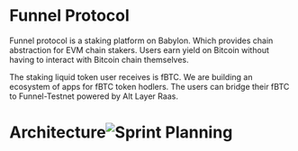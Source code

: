 # Funnel Protocol
Funnel protocol is a staking platform on Babylon. Which provides chain abstraction for EVM chain stakers. Users earn yield on Bitcoin without having to interact with Bitcoin chain themselves.

The staking liquid token user receives is fBTC. We are building an ecosystem of apps for fBTC token hodlers. The users can bridge their fBTC to Funnel-Testnet powered by Alt Layer Raas.

# Architecture![Sprint Planning](https://github.com/user-attachments/assets/71ca3ccd-0c70-47e9-a5a1-1c66fcf1db1b)
